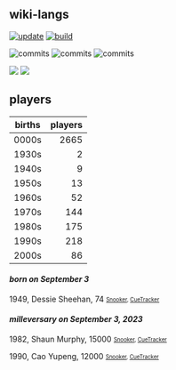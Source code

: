 ## wiki-langs
[![update](https://github.com/dreamerminsk/wiki-langs/actions/workflows/update-tables.yml/badge.svg)](https://github.com/dreamerminsk/wiki-langs/actions/workflows/update-tables.yml)
[![build](https://github.com/dreamerminsk/wiki-langs/actions/workflows/build.yml/badge.svg)](https://github.com/dreamerminsk/wiki-langs/actions/workflows/build.yml)

![commits](https://img.shields.io/github/commit-activity/y/dreamerminsk/wiki-langs)
![commits](https://img.shields.io/github/commit-activity/m/dreamerminsk/wiki-langs)
![commits](https://img.shields.io/github/commit-activity/w/dreamerminsk/wiki-langs)

![](https://img.shields.io/github/languages/code-size/dreamerminsk/wiki-langs)
![](https://img.shields.io/github/repo-size/dreamerminsk/wiki-langs)

## players
| births | players |
| :----: | ------: |
| 0000s | 2665 |
| 1930s | 2 |
| 1940s | 9 |
| 1950s | 13 |
| 1960s | 52 |
| 1970s | 144 |
| 1980s | 175 |
| 1990s | 218 |
| 2000s | 86 |

#### ***born on September  3***
1949, Dessie Sheehan, 74 <sub><sup>[Snooker](http://www.snooker.org/res/index.asp?player=594), [CueTracker](http://cuetracker.net/Players/dessie-sheehan/)</sup></sub>


#### ***milleversary on September  3, 2023***
1982, Shaun Murphy, 15000 <sub><sup>[Snooker](http://www.snooker.org/res/index.asp?player=97), [CueTracker](http://cuetracker.net/Players/shaun-murphy/)</sup></sub>

1990, Cao Yupeng, 12000 <sub><sup>[Snooker](http://www.snooker.org/res/index.asp?player=507), [CueTracker](http://cuetracker.net/Players/cao-yupeng/)</sup></sub>



